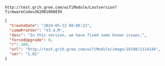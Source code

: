 `http://test.grih.gree.com/wifiModule/Lastversion?firmwareCode=362001068839`

```json
{
  "CreateDate": "2024-05-22 08:00:22",
  "commProtVer": "V3.4.M",
  "desc": "In this version, we have fixed some known issues.",
  "forcedUpgrade": 0,
  "r": 200,
  "url": "http://test.grih.gree.com/wifiModule/image/19198/1114144",
  "ver": "1.01"
}
```